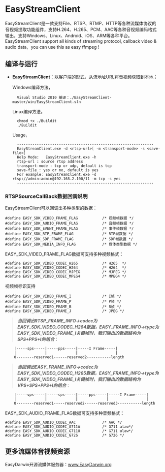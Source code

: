 # EasyStreamClient

EasyStreamClient是一款支持File、RTSP、RTMP、HTTP等各种流媒体协议的音视频提取功能组件，支持H.264、H.265、PCM、AAC等各种音视频编码格式输出，支持Windows、Linux、Android、iOS、ARM等各种平台。EasyStreamClient support all kinds of streaming protocol, callback video & audio data，you can use this as easy ffmpeg !

## 编译与运行

- **EasyStreamClient**：以客户端的形式，从流地址URL将音视频获取到本地；
	
	Windows编译方法，

    	Visual Studio 2010 编译：./EasyStreamClient-master/win/EasyStreamClient.sln

	Linux编译方法，
		
		chmod +x ./Buildit
		./Buildit

	Usage，
		
		--------------------------------------------------------------
		EasyStreamClient.exe -d <rtsp-url>[ -m <transport-mode> -s <save-file>]
		Help Mode:   EasyStreamClient.exe -h
		rtsp-url : source rtsp address
		transport-mode : tcp or udp, default is tcp
		save-file : yes or no, default is yes
		For example: EasyStreamClient.exe -d rtsp://admin:admin@192.168.2.100/11 -m tcp -s yes
		--------------------------------------------------------------


### RTSPSourceCallBack数据回调说明
EasyStreamClient可以回调出多种类型的数据：

	#define EASY_SDK_VIDEO_FRAME_FLAG			/* 视频帧数据 */
	#define EASY_SDK_AUDIO_FRAME_FLAG			/* 音频帧数据 */
	#define EASY_SDK_EVENT_FRAME_FLAG			/* 事件帧数据 */
	#define EASY_SDK_RTP_FRAME_FLAG				/* RTP帧数据 */
	#define EASY_SDK_SDP_FRAME_FLAG				/* SDP帧数据 */
	#define EASY_SDK_MEDIA_INFO_FLAG			/* 媒体类型数据 */

EASY\_SDK\_VIDEO\_FRAME\_FLAG数据可支持多种视频格式：
		
	#define EASY_SDK_VIDEO_CODEC_H265			/* H265  */
	#define EASY_SDK_VIDEO_CODEC_H264			/* H264  */
	#define	EASY_SDK_VIDEO_CODEC_MJPEG			/* MJPEG */
	#define	EASY_SDK_VIDEO_CODEC_MPEG4			/* MPEG4 */

视频帧标识支持

	#define EASY_SDK_VIDEO_FRAME_I				/* I帧 */
	#define EASY_SDK_VIDEO_FRAME_P				/* P帧 */
	#define EASY_SDK_VIDEO_FRAME_B				/* B帧 */
	#define EASY_SDK_VIDEO_FRAME_J				/* JPEG */


> ***当回调出RTSP_FRAME_INFO->codec为EASY\_SDK\_VIDEO\_CODEC\_H264数据，EASY_FRAME_INFO->type为EASY\_SDK\_VIDEO\_FRAME\_I关键帧时，我们输出的数据结构为SPS+PPS+I的组合***：
		
		|-----sps-----|-----pps-----|-----I Frame-----|
		|             |             |                 |
		0--------reserved1------reserved2-----------length


> ***当回调出EASY_FRAME_INFO->codec为EASY\_SDK\_VIDEO\_CODEC\_H265数据，EASY_FRAME_INFO->type为EASY\_SDK\_VIDEO\_FRAME\_I关键帧时，我们输出的数据结构为VPS+SPS+PPS+I的组合***：
		
		|-----vps-----|-----sps-----|-----pps-----|-----I Frame-----|
		|             |             |             |                 |
		0--------reserved1-----reserved2------reserved3-----------length


EASY\_SDK\_AUDIO\_FRAME\_FLAG数据可支持多种音频格式：
	
	#define EASY_SDK_AUDIO_CODEC_AAC			/* AAC */
	#define EASY_SDK_AUDIO_CODEC_G711A			/* G711 alaw*/
	#define EASY_SDK_AUDIO_CODEC_G711U			/* G711 ulaw*/
	#define EASY_SDK_AUDIO_CODEC_G726			/* G726 */

## 更多流媒体音视频资源

EasyDarwin开源流媒体服务器：<a href="https://www.easydarwin.org" target="_blank" title="EasyDarwin开源流媒体服务器">www.EasyDarwin.org</a>
